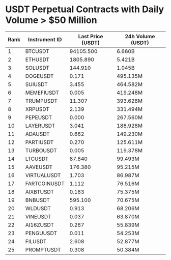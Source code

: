 # USDT Perpetual Contracts with Daily Volume > $50 Million

| Rank | Instrument ID | Last Price (USDT) | 24h Volume (USDT) |
|------|---------------|-------------------|-------------------|
| 1 | BTCUSDT | 94105.500 | 6.660B |
| 2 | ETHUSDT | 1805.890 | 5.421B |
| 3 | SOLUSDT | 144.910 | 1.045B |
| 4 | DOGEUSDT | 0.171 | 495.135M |
| 5 | SUIUSDT | 3.455 | 464.582M |
| 6 | MEMEFIUSDT | 0.005 | 419.248M |
| 7 | TRUMPUSDT | 11.307 | 393.628M |
| 8 | XRPUSDT | 2.139 | 331.494M |
| 9 | PEPEUSDT | 0.000 | 267.560M |
| 10 | LAYERUSDT | 3.041 | 188.928M |
| 11 | ADAUSDT | 0.662 | 149.230M |
| 12 | PARTIUSDT | 0.270 | 125.611M |
| 13 | TURBOUSDT | 0.005 | 119.378M |
| 14 | LTCUSDT | 87.840 | 99.493M |
| 15 | AAVEUSDT | 176.380 | 95.215M |
| 16 | VIRTUALUSDT | 1.703 | 86.987M |
| 17 | FARTCOINUSDT | 1.112 | 76.516M |
| 18 | AIXBTUSDT | 0.183 | 75.375M |
| 19 | BNBUSDT | 595.100 | 70.675M |
| 20 | WLDUSDT | 0.913 | 68.206M |
| 21 | VINEUSDT | 0.037 | 63.870M |
| 22 | AI16ZUSDT | 0.267 | 55.839M |
| 23 | PENGUUSDT | 0.011 | 54.253M |
| 24 | FILUSDT | 2.608 | 52.877M |
| 25 | PROMPTUSDT | 0.308 | 50.384M |
